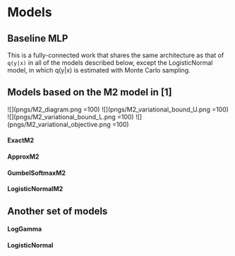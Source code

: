 # Models

## Baseline MLP

This is a fully-connected work that shares the same architecture as that of `q(y|x)` in all of the models described below, except the LogisticNormal model, in which q(y|x) is estimated with Monte Carlo sampling.

## Models based on the M2 model in [1]

![](pngs/M2_diagram.png =100)
![](pngs/M2_variational_bound_U.png =100)
![](pngs/M2_variational_bound_L.png =100)
![](pngs/M2_variational_objective.png =100)


#### ExactM2

#### ApproxM2

#### GumbelSoftmaxM2

#### LogisticNormalM2

## Another set of models 

#### LogGamma

#### LogisticNormal



